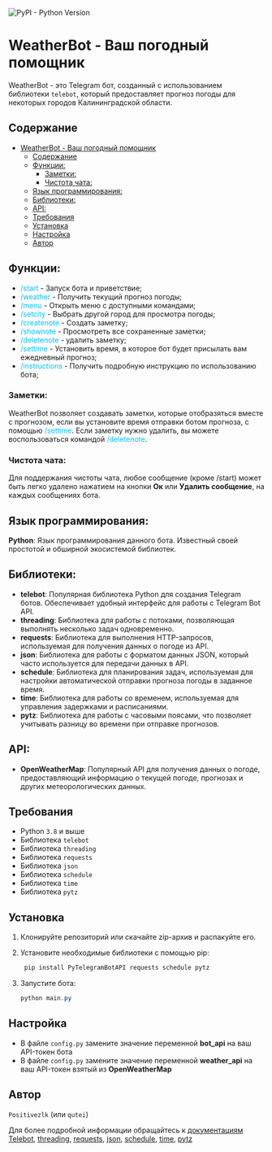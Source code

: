 ![PyPI - Python Version](https://img.shields.io/pypi/pyversions/PyTelegramBotAPI)
# WeatherBot - Ваш погодный помощник
WeatherBot - это Telegram бот, созданный с использованием библиотеки `telebot`, который предоставляет прогноз погоды для некоторых городов Калининградской области.

## Содержание
- [WeatherBot - Ваш погодный помощник](#weatherbot---ваш-погодный-помощник)
  - [Содержание](#содержание)
  - [Функции:](#функции)
    - [Заметки:](#заметки)
    - [Чистота чата:](#чистота-чата)
  - [Язык программирования:](#язык-программирования)
  - [Библиотеки:](#библиотеки)
  - [API:](#api)
  - [Требования](#требования)
  - [Установка](#установка)
  - [Настройка](#настройка)
  - [Автор](#автор)

## Функции:

+ <span style="color: #00bfff;">/start</span> - Запуск бота и приветствие;
+ <span style="color: #00bfff;">/weather</span> - Получить текущий прогноз погоды;
+ <span style="color: #00bfff;">/menu</span> - Открыть меню с доступными командами;
+ <span style="color: #00bfff;">/setcity </span> - Выбрать другой город для просмотра погоды;
+ <span style="color: #00bfff;">/createnote</span> - Создать заметку;
+ <span style="color: #00bfff;">/shownote</span> - Просмотреть все сохраненные заметки;
+ <span style="color: #00bfff;">/deletenote</span> - удалить заметку;
+ <span style="color: #00bfff;">/settime</span> - Установить время, в которое бот будет присылать вам ежедневный прогноз;
+ <span style="color: #00bfff;">/instructions</span> - Получить подробную инструкцию по использованию бота;

### Заметки:
WeatherBot позволяет создавать заметки, которые отобразяться вместе с прогнозом, если вы установите время отправки ботом прогноза, с помощью <span style="color: #00bfff;">/settime</span>. Если заметку нужно удалить, вы можете воспользоваться командой <span style="color: #00bfff;">/deletenote</span>.

### Чистота чата:
Для поддержания чистоты чата, любое сообщение (кроме /start) может быть легко удалено нажатием на кнопки <b>Ок</b> или <b>Удалить сообщение</b>, на каждых сообщениях бота.

## Язык программирования:
<b>Python</b>: Язык программирования данного бота. Известный своей простотой и обширной экосистемой библиотек.

## Библиотеки:
* <b>telebot</b>:  Популярная библиотека Python для создания Telegram ботов. Обеспечивает удобный интерфейс для работы с Telegram Bot API.
* <b>threading</b>: Библиотека для работы с потоками, позволяющая выполнять несколько задач одновременно. 
* <b>requests</b>: Библиотека для выполнения HTTP-запросов, используемая для получения данных о погоде из API.
* <b>json</b>: Библиотека для работы с форматом данных JSON, который часто используется для передачи данных в API.
* <b>schedule</b>: Библиотека для планирования задач, используемая для настройки автоматической отправки прогноза погоды в заданное время.
* <b>time</b>: Библиотека для работы со временем, используемая для управления задержками и расписаниями.
* <b>pytz</b>: Библиотека для работы с часовыми поясами,  что позволяет учитывать разницу во времени при отправке прогнозов.

##  API:
* <b>OpenWeatherMap</b>:  Популярный API для получения данных о погоде, предоставляющий информацию о текущей погоде, прогнозах и других метеорологических данных.

## Требования
* Python `3.8` и выше
* Библиотека `telebot`
* Библиотека `threading`
* Библиотека `requests`
* Библиотека `json`
* Библиотека `schedule`
* Библиотека `time`
* Библиотека `pytz`

## Установка
1. Клонируйте репозиторий или скачайте zip-архив и распакуйте его.
2. Установите необходимые библиотеки с помощью pip:
   ```powershell
    pip install PyTelegramBotAPI requests schedule pytz
   ```

3. Запустите бота:
   ```PowerShell
   python main.py
   ```

## Настройка
* В файле `config.py` замените значение переменной <b>bot_api</b> на ваш API-токен бота
* В файле `config.py` замените значение переменной <b>weather_api</b> на ваш API-токен взятый из <b>OpenWeatherMap</b>

## Автор
`Positivezlk` (или `qutei`)

Для более подробной информации обращайтесь к [документациям Telebot](https://github.com/eternnoir/pyTelegramBotAPI), [threading](https://docs.python.org/3/library/threading.html), [requests](https://docs.python-requests.org/en/latest/), [json](https://docs.python.org/3/library/json.html), [schedule](https://schedule.readthedocs.io/en/stable/), [time](https://docs.python.org/3/library/time.html), [pytz](https://pythonhosted.org/pytz/)